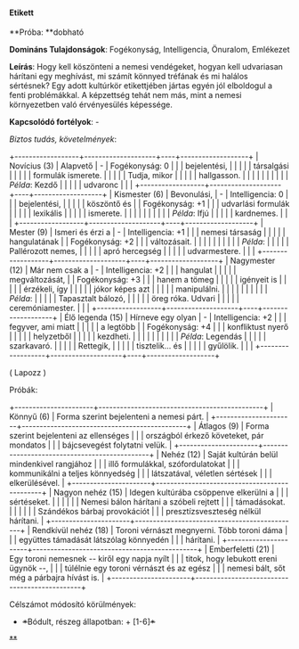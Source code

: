 #### Etikett

**Próba: **dobható

**Domináns Tulajdonságok**: Fogékonyság, Intelligencia, Önuralom,
Emlékezet

**Leírás**: Hogy kell köszönteni a nemesi vendégeket, hogyan kell
udvariasan hárítani egy meghívást, mi számít könnyed tréfának és mi
halálos sértésnek? Egy adott kultúrkör etikettjében jártas egyén jól
elboldogul a fenti problémákkal. A képzettség tehát nem más, mint a
nemesi környezetben való érvényesülés képessége.

**Kapcsolódó fortélyok**: -

*Biztos tudás, követelmények*:

+------------------+--------------------+----+-------------------+
| Novícius (3)     | Alapvető           | \- | Fogékonyság: 0    |
|                  | bejelentési,       |    |                   |
|                  | társalgási         |    |                   |
|                  | formulák ismerete. |    |                   |
|                  | Tudja, mikor       |    |                   |
|                  | hallgasson.        |    |                   |
|                  |                    |    |                   |
|                  | *Példa*: Kezdő     |    |                   |
|                  | udvaronc           |    |                   |
+------------------+--------------------+----+-------------------+
| Kismester (6)    | Bevonulási,        | \- | Intelligencia: 0  |
|                  | bejelentési,       |    |                   |
|                  | köszöntő és        |    | Fogékonyság: +1   |
|                  | udvarlási formulák |    |                   |
|                  | lexikális          |    |                   |
|                  | ismerete.          |    |                   |
|                  |                    |    |                   |
|                  | *Példa*: Ifjú      |    |                   |
|                  | kardnemes.         |    |                   |
+------------------+--------------------+----+-------------------+
| Mester (9)       | Ismeri és érzi a   | \- | Intelligencia: +1 |
|                  | nemesi társaság    |    |                   |
|                  | hangulatának       |    | Fogékonyság: +2   |
|                  | változásait.       |    |                   |
|                  |                    |    |                   |
|                  | *Példa*:           |    |                   |
|                  | Pallérozott nemes, |    |                   |
|                  | apró hercegség     |    |                   |
|                  | udvarmestere.      |    |                   |
+------------------+--------------------+----+-------------------+
| Nagymester (12)  | Már nem csak a     | \- | Intelligencia: +2 |
|                  | hangulat           |    |                   |
|                  | megváltozását,     |    | Fogékonyság: +3   |
|                  | hanem a tömeg      |    |                   |
|                  | igényeit is        |    |                   |
|                  | érzékeli, így      |    |                   |
|                  | jókor képes azt    |    |                   |
|                  | manipulálni.       |    |                   |
|                  |                    |    |                   |
|                  | *Példa*:           |    |                   |
|                  | Tapasztalt bálozó, |    |                   |
|                  | öreg róka. Udvari  |    |                   |
|                  | ceremóniamester.   |    |                   |
+------------------+--------------------+----+-------------------+
| Élő legenda (15) | Hírneve egy olyan  | \- | Intelligencia: +2 |
|                  | fegyver, ami miatt |    |                   |
|                  | a legtöbb          |    | Fogékonyság: +4   |
|                  | konfliktust nyerő  |    |                   |
|                  | helyzetből         |    |                   |
|                  | kezdheti.          |    |                   |
|                  |                    |    |                   |
|                  | *Példa*: Legendás  |    |                   |
|                  | szarkavaró.        |    |                   |
|                  | Rettegik,          |    |                   |
|                  | tisztelik\... és   |    |                   |
|                  | gyűlölik.          |    |                   |
+------------------+--------------------+----+-------------------+

( Lapozz )

Próbák:

+----------------------+----------------------------------------------+
| Könnyű (6)           | Forma szerint bejelenteni a nemesi párt.     |
+----------------------+----------------------------------------------+
| Átlagos (9)          | Forma szerint bejelenteni az ellenséges      |
|                      | országból érkező követeket, pár mondatos     |
|                      | bájcsevegést folytatni velük.                |
+----------------------+----------------------------------------------+
| Nehéz (12)           | Saját kultúrán belül mindenkivel rangjához   |
|                      | illő formulákkal, szófordulatokat            |
|                      | kommunikálni a teljes könnyedség             |
|                      | látszatával, véletlen sértések               |
|                      | elkerülésével.                               |
+----------------------+----------------------------------------------+
| Nagyon nehéz (15)    | Idegen kultúrába csöppenve elkerülni a       |
|                      | sértéseket.                                  |
|                      |                                              |
|                      | Nemesi bálon hárítani a szóbeli rejtett      |
|                      | támadásokat.                                 |
|                      |                                              |
|                      | Szándékos bárbaj provokációt                 |
|                      | presztízsveszteség nélkül hárítani.          |
+----------------------+----------------------------------------------+
| Rendkívül nehéz (18) | Toroni vérnászt megnyerni. Több toroni dáma  |
|                      | együttes támadását látszólag könnyedén       |
|                      | hárítani.                                    |
+----------------------+----------------------------------------------+
| Emberfeletti (21)    | Egy toroni nemesnek -- kiről egy napja nyílt |
|                      | titok, hogy lebukott ereni ügynök --,        |
|                      | túlélnie egy toroni vérnászt és az egész     |
|                      | nemesi bált, sőt még a párbajra hívást is.   |
+----------------------+----------------------------------------------+

Célszámot módosító körülmények:

-   ~~*~~Bódult, részeg állapotban: + \[1-6\]~~*~~

~~**~~
